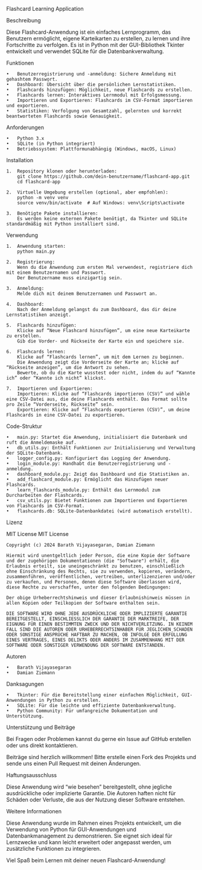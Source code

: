 Flashcard Learning Application

Beschreibung

Diese Flashcard-Anwendung ist ein einfaches Lernprogramm, das Benutzern ermöglicht, eigene Karteikarten zu erstellen, zu lernen und ihre Fortschritte zu verfolgen. Es ist in Python mit der GUI-Bibliothek Tkinter entwickelt und verwendet SQLite für die Datenbankverwaltung.

Funktionen

	•	Benutzerregistrierung und -anmeldung: Sichere Anmeldung mit gehashtem Passwort.
	•	Dashboard: Übersicht über die persönlichen Lernstatistiken.
	•	Flashcards hinzufügen: Möglichkeit, neue Flashcards zu erstellen.
	•	Flashcards lernen: Interaktives Lernmodul mit Erfolgsmessung.
	•	Importieren und Exportieren: Flashcards im CSV-Format importieren und exportieren.
	•	Statistiken: Verfolgung von Gesamtzahl, gelernten und korrekt beantworteten Flashcards sowie Genauigkeit.

Anforderungen

	•	Python 3.x
	•	SQLite (in Python integriert)
	•	Betriebssystem: Plattformunabhängig (Windows, macOS, Linux)

Installation

	1.	Repository klonen oder herunterladen:
        git clone https://github.com/dein-benutzername/flashcard-app.git
        cd flashcard-app

	2.	Virtuelle Umgebung erstellen (optional, aber empfohlen):
        python -m venv venv
        source venv/bin/activate  # Auf Windows: venv\Scripts\activate

    3.	Benötigte Pakete installieren:
        Es werden keine externen Pakete benötigt, da Tkinter und SQLite standardmäßig mit Python installiert sind.

Verwendung

	1.	Anwendung starten:
        python main.py

    2.	Registrierung:
	    Wenn du die Anwendung zum ersten Mal verwendest, registriere dich mit einem Benutzernamen und Passwort.
	    Der Benutzername muss einzigartig sein.
        
	3.	Anmeldung:
	    Melde dich mit deinem Benutzernamen und Passwort an.

	4.	Dashboard:
	    Nach der Anmeldung gelangst du zum Dashboard, das dir deine Lernstatistiken anzeigt.

	5.	Flashcards hinzufügen:
	    Klicke auf “Neue Flashcard hinzufügen”, um eine neue Karteikarte zu erstellen.
	    Gib die Vorder- und Rückseite der Karte ein und speichere sie.

	6.	Flashcards lernen:
	    Klicke auf “Flashcards lernen”, um mit dem Lernen zu beginnen.
	    Die Anwendung zeigt die Vorderseite der Karte an; klicke auf “Rückseite anzeigen”, um die Antwort zu sehen.
	    Bewerte, ob du die Karte wusstest oder nicht, indem du auf “Kannte ich” oder “Kannte ich nicht” klickst.

	7.	Importieren und Exportieren:
	    Importieren: Klicke auf “Flashcards importieren (CSV)” und wähle eine CSV-Datei aus, die deine Flashcards enthält. Das Format sollte pro Zeile “Vorderseite, Rückseite” sein.
	    Exportieren: Klicke auf “Flashcards exportieren (CSV)”, um deine Flashcards in eine CSV-Datei zu exportieren.

Code-Struktur

	•	main.py: Startet die Anwendung, initialisiert die Datenbank und ruft die Anmeldemaske auf.
	•	db_utils.py: Enthält Funktionen zur Initialisierung und Verwaltung der SQLite-Datenbank.
	•	logger_config.py: Konfiguriert das Logging der Anwendung.
	•	login_module.py: Handhabt die Benutzerregistrierung und -anmeldung.
	•	dashboard_module.py: Zeigt das Dashboard und die Statistiken an.
	•	add_flashcard_module.py: Ermöglicht das Hinzufügen neuer Flashcards.
	•	learn_flashcards_module.py: Enthält das Lernmodul zum Durcharbeiten der Flashcards.
	•	csv_utils.py: Bietet Funktionen zum Importieren und Exportieren von Flashcards im CSV-Format.
	•	flashcards.db: SQLite-Datenbankdatei (wird automatisch erstellt).

Lizenz

MIT License
    MIT License

    Copyright (c) 2024 Barath Vijayasegaran, Damian Ziemann

    Hiermit wird unentgeltlich jeder Person, die eine Kopie der Software und der zugehörigen Dokumentationen (die "Software") erhält, die Erlaubnis erteilt, sie uneingeschränkt zu benutzen, einschließlich ohne Einschränkung des Rechts, sie zu verwenden, kopieren, verändern, zusammenführen, veröffentlichen, vertreiben, unterlizenzieren und/oder zu verkaufen, und Personen, denen diese Software überlassen wird, diese Rechte zu verschaffen, unter den folgenden Bedingungen:

    Der obige Urheberrechtshinweis und dieser Erlaubnishinweis müssen in allen Kopien oder Teilkopien der Software enthalten sein.

    DIE SOFTWARE WIRD OHNE JEDE AUSDRÜCKLICHE ODER IMPLIZIERTE GARANTIE BEREITGESTELLT, EINSCHLIESSLICH DER GARANTIE DER MARKTREIFE, DER EIGNUNG FÜR EINEN BESTIMMTEN ZWECK UND DER NICHTVERLETZUNG. IN KEINEM FALL SIND DIE AUTOREN ODER URHEBERRECHTSINHABER FÜR JEGLICHEN SCHADEN ODER SONSTIGE ANSPRÜCHE HAFTBAR ZU MACHEN, OB INFOLGE DER ERFÜLLUNG EINES VERTRAGES, EINES DELIKTS ODER ANDERS IM ZUSAMMENHANG MIT DER SOFTWARE ODER SONSTIGER VERWENDUNG DER SOFTWARE ENTSTANDEN.

Autoren

	•	Barath Vijayasegaran
	•	Damian Ziemann

Danksagungen

	•	Tkinter: Für die Bereitstellung einer einfachen Möglichkeit, GUI-Anwendungen in Python zu erstellen.
	•	SQLite: Für die leichte und effiziente Datenbankverwaltung.
	•	Python Community: Für umfangreiche Dokumentation und Unterstützung.

Unterstützung und Beiträge

Bei Fragen oder Problemen kannst du gerne ein Issue auf GitHub erstellen oder uns direkt kontaktieren.

Beiträge sind herzlich willkommen! Bitte erstelle einen Fork des Projekts und sende uns einen Pull Request mit deinen Änderungen.

Haftungsausschluss

Diese Anwendung wird “wie besehen” bereitgestellt, ohne jegliche ausdrückliche oder implizierte Garantie. Die Autoren haften nicht für Schäden oder Verluste, die aus der Nutzung dieser Software entstehen.

Weitere Informationen

Diese Anwendung wurde im Rahmen eines Projekts entwickelt, um die Verwendung von Python für GUI-Anwendungen und Datenbankmanagement zu demonstrieren. Sie eignet sich ideal für Lernzwecke und kann leicht erweitert oder angepasst werden, um zusätzliche Funktionen zu integrieren.

Viel Spaß beim Lernen mit deiner neuen Flashcard-Anwendung!